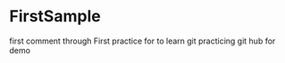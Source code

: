 FirstSample
===========
first comment through 
First practice for to learn git
practicing git hub for demo

